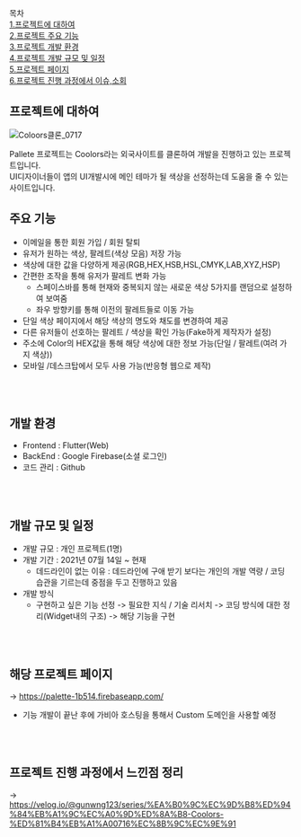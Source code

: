 목차</br>
[1.프로젝트에 대하여](#프로젝트에-대하여)</br>
[2.프로젝트 주요 기능](#주요-기능)</br>
[3.프로젝트 개발 환경](#개발-환경)</br>
[4.프로젝트 개발 규모 및 일정](#개발-규모-및-일정)</br>
[5.프로젝트  페이지](#해당-프로젝트-페이지)</br>
[6.프로젝트 진행 과정에서 이슈,소회](#프로젝트-진행-과정에서-느낀점-정리)</br>

<!-- ABOUT THE PROJECT -->
## 프로젝트에 대하여
![Coloors클론_0717](https://user-images.githubusercontent.com/71699167/127180837-5e48bf8a-0d96-42e7-be7d-b880f4650f09.png)

Pallete 프로젝트는 Coolors라는 외국사이트를 클론하여 개발을 진행하고 있는 프로젝트입니다.</br>
UI디자이너들이 앱의 UI개발시에 메인 테마가 될 색상을 선정하는데 도움을 줄 수 있는 사이트입니다.


## 주요 기능
* 이메일을 통한 회원 가입 / 회원 탈퇴
* 유저가 원하는 색상, 팔레트(색상 모음) 저장 가능
* 색상에 대한 값을 다양하게 제공(RGB,HEX,HSB,HSL,CMYK,LAB,XYZ,HSP)
* 간편한 조작을 통해 유저가 팔레트 변화 가능
  * 스페이스바를 통해 현재와 중복되지 않는 새로운 색상 5가지를 랜덤으로 설정하여 보여줌
  * 좌우 방향키를 통해 이전의 팔레트들로 이동 가능
* 단일 색상 페이지에서 해당 색상의 명도와 채도를 변경하여 제공
* 다른 유저들이 선호하는 팔레트 / 색상을 확인 가능(Fake하게 제작자가 설정)
* 주소에 Color의 HEX값을 통해 해당 색상에 대한 정보 가능(단일 / 팔레트(여려 가지 색상))
* 모바일 /데스크탑에서 모두 사용 가능(반응형 웹으로 제작)


</br></br>
## 개발 환경
* Frontend : Flutter(Web)
* BackEnd  :  Google Firebase(소셜 로그인)
* 코드 관리 : Github

</br></br>
## 개발 규모 및 일정
* 개발 규모 : 개인 프로젝트(1명)
* 개발 기간 : 2021년 07월 14일 ~ 현재
  * 데드라인이 없는 이유 : 데드라인에 구애 받기 보다는 개인의 개발 역량 / 코딩 습관을 기르는데 중점을 두고 진행하고 있음
* 개발 방식
  * 구현하고 싶은 기능 선정 -> 필요한 지식 / 기술 리서치 -> 코딩 방식에 대한 정리(Widget내의 구조) -> 해당 기능을 구현

</br></br>
## 해당 프로젝트 페이지
 -> https://palette-1b514.firebaseapp.com/
 * 기능 개발이 끝난 후에 가비아 호스팅을 통해서 Custom 도메인을 사용할 예정


</br></br>
## 프로젝트 진행 과정에서 느낀점 정리
 -> https://velog.io/@gunwng123/series/%EA%B0%9C%EC%9D%B8%ED%94%84%EB%A1%9C%EC%A0%9D%ED%8A%B8-Coolors-%ED%81%B4%EB%A1%A00716%EC%8B%9C%EC%9E%91
      
